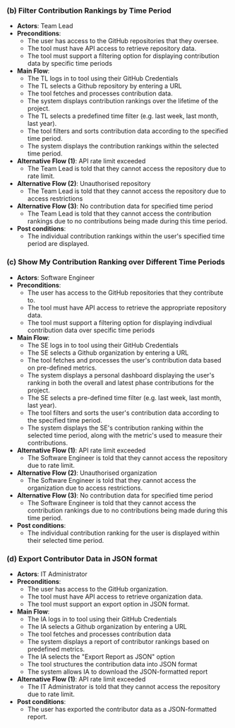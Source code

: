 ### (b) Filter Contribution Rankings by Time Period
* **Actors**: Team Lead
* **Preconditions**:
  - The user has access to the GitHub repositories that they oversee.
  - The tool must have API access to retrieve repository data.
  - The tool must support a filtering option for displaying contribution data by specific time periods
* **Main Flow**:
  - The TL logs in to tool using their GitHub Credentials     
  - The TL selects a Github repository by entering a URL     
  - The tool fetches and processes contribution data.
  - The system displays contribution rankings over the lifetime of the project.
  - The TL selects a predefined time filter (e.g. last week, last month, last year).
  - The tool filters and sorts contribution data according to the specified time period.
  - The system displays the contribution rankings within the selected time period.
* **Alternative Flow (1)**: API rate limit exceeded
  - The Team Lead is told that they cannot access the repository due to rate limit.
* **Alternative Flow (2)**: Unauthorised repository
  - The Team Lead is told that they cannot access the repository due to access restrictions
* **Alternative Flow (3)**: No contribution data for specified time period
  - The Team Lead is told that they cannot access the contribution rankings due to no contributions being made during this time period.
* **Post conditions**:
  - The individual contribution rankings within the user's specified time period are displayed.
 
### (c) Show My Contribution Ranking over Different Time Periods
* **Actors**: Software Engineer
* **Preconditions**:
  - The user has access to the GitHub repositories that they contribute to.
  - The tool must have API access to retrieve the appropriate repository data.
  - The tool must support a filtering option for displaying indivdiual contribution data over specific time periods
* **Main Flow**:
  - The SE logs in to tool using their GitHub Credentials
  - The SE selects a Github organization by entering a URL
  - The tool fetches and processes the user's contribution data based on pre-defined metrics.
  - The system displays a personal dashboard displaying the user's ranking in both the overall and latest phase contributions for the project.
  - The SE selects a pre-defined time filter (e.g. last week, last month, last year).
  - The tool filters and sorts the user's contribution data according to the specified time period.
  - The system displays the SE's contribution ranking within the selected time period, along with the metric's used to measure their contributions.
* **Alternative Flow (1)**: API rate limit exceeded
  - The Software Engineer is told that they cannot access the repository due to rate limit.
* **Alternative Flow (2)**: Unauthorised organization
  - The Software Engineer is told that they cannot access the organization due to access restrictions.
* **Alternative Flow (3)**: No contribution data for specified time period
  - The Software Engineer is told that they cannot access the contribution rankings due to no contributions being made during this time period.
* **Post conditions**:
  - The individual contribution ranking for the user is displayed within their selected time period.

### (d) Export Contributor Data in JSON format
* **Actors**: IT Administrator
* **Preconditions**:
  - The user has access to the GitHub organization.
  - The tool must have API access to retrieve organization data.
  - The tool must support an export option in JSON format.
* **Main Flow**:
  - The IA logs in to tool using their GitHub Credentials
  - The IA selects a Github organization by entering a URL
  - The tool fetches and processes contribution data
  - The system displays a report of contributor rankings based on predefined metrics.
  - The IA selects the "Export Report as JSON" option
  - The tool structures the contribution data into JSON format
  - The system allows IA to download the JSON-formatted report
* **Alternative Flow (1)**: API rate limit exceeded
  - The IT Administrator is told that they cannot access the repository due to rate limit.
* **Post conditions**:
  - The user has exported the contributor data as a JSON-formatted report.